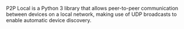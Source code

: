 P2P Local is a Python 3 library that allows peer-to-peer communication between devices on a local network, making use of UDP broadcasts to enable automatic device discovery.
